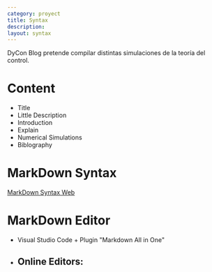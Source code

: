 ```yaml
---
category: proyect
title: Syntax
description:
layout: syntax
---
```


DyCon Blog pretende compilar distintas simulaciones de la teoría del control. 

# Content
- Title
- Little Description
- Introduction
- Explain 
- Numerical Simulations
- Biblography
  
# MarkDown Syntax

[MarkDown Syntax Web](https://www.markdownguide.org/basic-syntax/)

# MarkDown Editor
- Visual Studio Code + Plugin "Markdown All in One"
- Online Editors: 
  - 